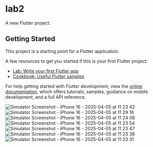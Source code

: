 # lab2

A new Flutter project.

## Getting Started

This project is a starting point for a Flutter application.

A few resources to get you started if this is your first Flutter project:

- [Lab: Write your first Flutter app](https://docs.flutter.dev/get-started/codelab)
- [Cookbook: Useful Flutter samples](https://docs.flutter.dev/cookbook)

For help getting started with Flutter development, view the
[online documentation](https://docs.flutter.dev/), which offers tutorials,
samples, guidance on mobile development, and a full API reference.



![Simulator Screenshot - iPhone 16 - 2025-04-05 at 11 23 42](https://github.com/user-attachments/assets/28be6b42-f4c8-4cd6-b865-e677c91b6704)
![Simulator Screenshot - iPhone 16 - 2025-04-05 at 11 29 16](https://github.com/user-attachments/assets/cfd88120-ecf1-4715-a07d-d86aba76e662)
![Simulator Screenshot - iPhone 16 - 2025-04-05 at 11 24 08](https://github.com/user-attachments/assets/8fac7be2-7c7d-40d9-b198-35260cc37d5c)
![Simulator Screenshot - iPhone 16 - 2025-04-05 at 11 23 54](https://github.com/user-attachments/assets/2f83efc6-dc31-4bbb-b2ba-0d025738c555)
![Simulator Screenshot - iPhone 16 - 2025-04-05 at 11 23 47](https://github.com/user-attachments/assets/dad825cc-ec77-47b1-89bf-571cb316f854)
![Simulator Screenshot - iPhone 16 - 2025-04-05 at 11 23 38](https://github.com/user-attachments/assets/cdf70d64-8720-4669-b331-b94ce349e118)
![Simulator Screenshot - iPhone 16 - 2025-04-05 at 11 23 31](https://github.com/user-attachments/assets/e455be81-25f3-4dd5-9cb8-6761a340aac1)


